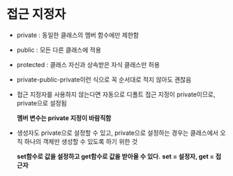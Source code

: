 # 접근 지정자
+ private : 동일한 클래스의 멤버 함수에만 제한함
+ public : 모든 다른 클래스에 적용
+ protected : 클래스 자신과 상속받은 자식 클래스만 허용

+ private-public-private이런 식으로 꼭 순서대로 적지 않아도 괜찮음
+ 접근 지정자를 사용하지 않는다면 자동으로 디폴트 접근 지정이 private이므로, private으로 설정됨

    **멤버 변수는 private 지정이 바람직함**
+ 생성자도 private으로 설정할 수 있고, private으로 설정하는 경우는 클래스에서 오직 하나의 객체만 생성할 수 있도록 하기 위한 것

    **set함수로 값을 설정하고 get함수로 값을 받아올 수 있다.** 
    **set = 설정자, get = 접근자**
